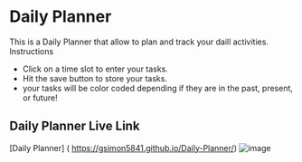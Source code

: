 # Daily Planner

This is a Daily Planner that allow to plan and track your daill activities.
Instructions
* Click on a time slot to enter your tasks.
* Hit the save button to store your tasks.
* your tasks will be color coded depending if they are in the past,  present, or future!

## Daily Planner Live Link
[Daily Planner] ( https://gsimon5841.github.io/Daily-Planner/)
![image](https://user-images.githubusercontent.com/92061319/151736845-f57df2de-ea6d-44e7-98d1-b341b6d1d30b.png)
